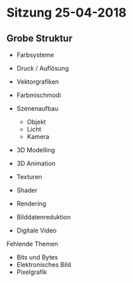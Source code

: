# Sitzung 25-04-2018

## Grobe Struktur

- Farbsysteme
- Druck / Auflösung

- Vektorgrafiken
- Farbmischmodi 


- Szenenaufbau 
    - Objekt
    - Licht
    - Kamera 
- 3D Modelling
- 3D Animation
- Texturen 
- Shader 
- Rendering


- Bilddatenreduktion
- Digitale Video

Fehlende Themen  
- Bits und Bytes
- Elektronisches Bild
- Pixelgrafik